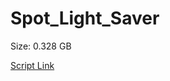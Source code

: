 # Spot_Light_Saver

Size: 0.328 GB

[Script Link](https://github.com/liuyal/Archive/blob/master/Python/Utilities/Miscellaneous/spotlight_saver.py)